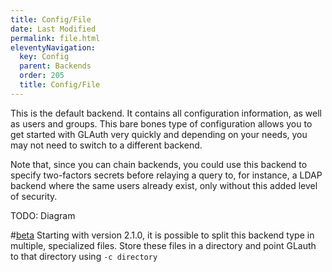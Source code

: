 ```yaml
---
title: Config/File
date: Last Modified 
permalink: file.html
eleventyNavigation:
  key: Config
  parent: Backends
  order: 205
  title: Config/File
---
```

This is the default backend. It contains all configuration information, as well as users and groups. 
This bare bones type of configuration allows you to get started with GLAuth very quickly and depending on your needs, 
you may not need to switch to a different backend.

Note that, since you can chain backends, you could use this backend to specify two-factors secrets before relaying a query 
to, for instance, a LDAP backend where the same users already exist, only without this added level of security.

TODO: Diagram

#[beta](red)
Starting with version 2.1.0, it is possible to split this backend type in multiple, specialized files. 
Store these files in a directory and point GLauth to that directory using `-c directory`